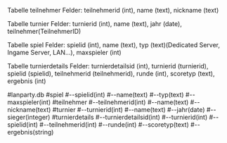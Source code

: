 Tabelle teilnehmer
Felder: teilnehmerid (int), name (text), nickname (text)

Tabelle turnier
Felder: turnierid (int), name (text), jahr (date), teilnehmer(TeilnehmerID)

Tabelle spiel
Felder: spielid (int), name (text), typ (text)(Dedicated Server, Ingame Server, LAN...), maxspieler (int)

Tabelle turnierdetails
Felder: turnierdetailsid (int), turnierid (turnierid), spielid (spielid), teilnehmerid (teilnehmerid), runde (int), scoretyp (text), ergebnis (int)


#lanparty.db
#spiel
#--spielid(int)
#--name(text)
#--typ(text)
#--maxspieler(int)
#teilnehmer
#--teilnehmerid(int)
#--name(text)
#--nickname(text)
#turnier
#--turnierid(int)
#--name(text)
#--jahr(date)
#--sieger(integer)
#turnierdetails
#--turnierdetailsid(int)
#--turnierid(int)
#--spielid(int)
#--teilnehmerid(int)
#--runde(int)
#--scoretyp(text)
#--ergebnis(string)